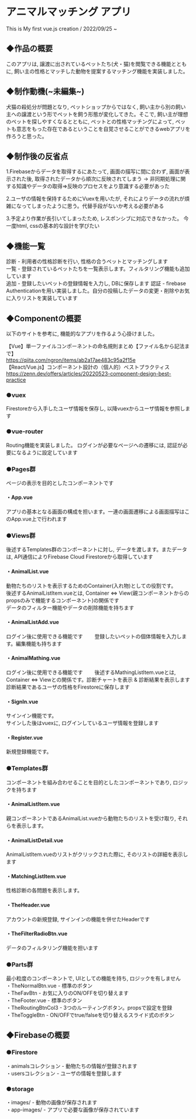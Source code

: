 # アニマルマッチング アプリ
This is My first vue.js creation / 2022/09/25 ~ 

## ◆作品の概要
このアプリは, 譲渡に出されているペットたち(犬・猫)を閲覧できる機能とともに, 飼い主の性格とマッチした動物を提案するマッチング機能を実装しました。

## ◆制作動機(~未編集~)
犬猫の殺処分が問題となり, ペットショップからではなく, 飼い主から別の飼い主への譲渡という形でペットを飼う形態が変化してきた。そこで, 飼い主が理想のペットを探しやすくなるとともに, ペットとの性格マッチングによって, ペットも意志をもった存在であるということを自覚させることができるwebアプリを作ろうと思った。

## ◆制作後の反省点
1.Firebaseからデータを取得するにあたって, 画面の描写に間に合わず, 画面が表示された後, 取得されたデータから順次に反映されてしまう
 → 非同期処理に関する知識やデータの取得⇒反映のプロセスをより意識する必要があった  
   
2.ユーザの情報を保持するためにVuexを用いたが, それによりデータの流れが煩雑になってしまったように思う。代替手段がないか考える必要がある
  
3.予定より作業が長引いてしまったため, レスポンシブに対応できなかった。 今一度html, cssの基本的な設計を学びたい
 
## ◆機能一覧
診断 - 利用者の性格診断を行い, 性格の合うペットとマッチングします  
一覧 - 登録されているペットたちを一覧表示します。フィルタリング機能も追加しています  
追加 - 登録したいペットの登録情報を入力し, DBに保存します
認証 - firebase Authenticationを用い実装しました。自分の投稿したデータの変更・削除やお気に入りリストを実装しています

## ◆Componentの概要
以下のサイトを参考に, 機能的なアプリを作るよう心掛けました。  

【Vue】単一ファイルコンポーネントの命名規則まとめ【ファイル名から記法まで】  
https://qiita.com/ngron/items/ab2a17ae483c95a2f15e  
【React/Vue.js】コンポーネント設計の（個人的）ベストプラクティス  
https://zenn.dev/offers/articles/20220523-component-design-best-practice 

### ●vuex
Firestoreから入手したユーザ情報を保存し, 以降vuexからユーザ情報を参照します

### ●vue-router
Routing機能を実装しました。
ログインが必要なページへの遷移には, 認証が必要になるように設定しています

### ●Pages群
ページの表示を目的としたコンポーネントです

#### ・App.vue
アプリの基本となる画面の構成を担います。一連の画面遷移による画面描写はこのApp.vue上で行われます

### ●Views群
後述するTemplates群のコンポーネントに対し, データを渡します。またデータは, API通信によりFirebase Cloud Firestoreから取得しています

#### ・AnimalList.vue
動物たちのリストを表示するためのContainer(入れ物)としての役割です。  
後述するAnimalListItem.vueとは, Container ⇔ View(親コンポーネントからのpropsのみで機能するコンポーネント)の関係です  
データのフィルター機能やデータの削除機能を持ちます

#### ・AnimalListAdd.vue
ログイン後に使用できる機能です　　
登録したいペットの個体情報を入力します。編集機能も持ちます

#### ・AnimalMathing.vue
ログイン後に使用できる機能です　　
後述するMathingListItem.vueとは, Container ⇔ Viewとの関係です。診断チャートを表示 & 診断結果を表示します　　
診断結果であるユーザの性格をFirestoreに保存します

#### ・SignIn.vue
サインイン機能です。  
サインした後はvuexに, ログインしているユーザ情報を登録します

#### ・Register.vue
新規登録機能です。

### ●Templates群
コンポーネントを組み合わせることを目的としたコンポーネントであり, ロジックを持ちます

#### ・AnimalListItem.vue
親コンポーネントであるAnimalList.vueから動物たちのリストを受け取り, それらを表示します。

#### ・AnimalListDetail.vue
AnimalListItem.vueのリストがクリックされた際に, そのリストの詳細を表示します

#### ・MatchingListItem.vue
性格診断の各問題を表示します。

#### ・TheHeader.vue
アカウントの新規登録, サインインの機能を併せたHeaderです

#### ・TheFilterRadioBtn.vue
データのフィルタリング機能を担います

### ●Parts群
最小粒度のコンポーネントで, UIとしての機能を持ち, ロジックを有しません   
・TheNormalBtn.vue - 標準のボタン  
・TheFavBtn - お気に入りのON/OFFを切り替えます  
・TheFooter.vue - 標準のボタン  
・TheRoutingBtnCol3 - 3つのルーティングボタン。propsで設定を登録  
・TheToggleBtn - ON/OFFでtrue/falseを切り替えるスライド式のボタン

## ◆Firebaseの概要

### ●Firestore
・animalsコレクション - 動物たちの情報が登録されます  
・usersコレクション - ユーザの情報を登録します

### ●storage
・images/ - 動物の画像が保存されます  
・app-images/ - アプリで必要な画像が保存されています


